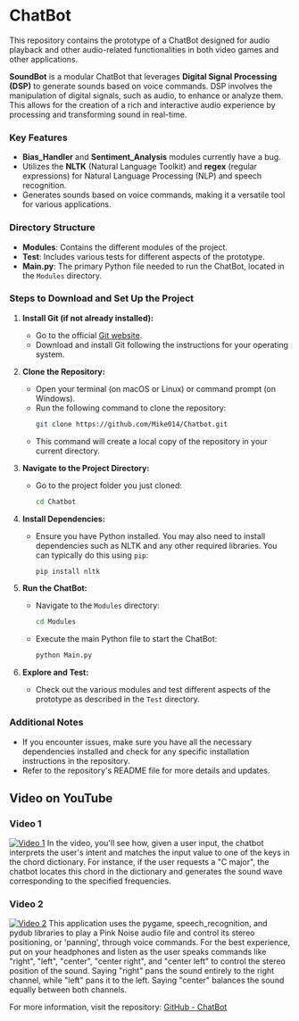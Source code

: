 # ChatBot

This repository contains the prototype of a ChatBot designed for audio playback and other audio-related functionalities in both video games and other applications.

**SoundBot** is a modular ChatBot that leverages **Digital Signal Processing (DSP)** to generate sounds based on voice commands. DSP involves the manipulation of digital signals, such as audio, to enhance or analyze them. This allows for the creation of a rich and interactive audio experience by processing and transforming sound in real-time.

### Key Features

- **Bias_Handler** and **Sentiment_Analysis** modules currently have a bug.
- Utilizes the **NLTK** (Natural Language Toolkit) and **regex** (regular expressions) for Natural Language Processing (NLP) and speech recognition.
- Generates sounds based on voice commands, making it a versatile tool for various applications.

### Directory Structure

- **Modules**: Contains the different modules of the project.
- **Test**: Includes various tests for different aspects of the prototype.
- **Main.py**: The primary Python file needed to run the ChatBot, located in the `Modules` directory.

### Steps to Download and Set Up the Project

1. **Install Git (if not already installed):**
   - Go to the official [Git website](https://git-scm.com/).
   - Download and install Git following the instructions for your operating system.

2. **Clone the Repository:**
   - Open your terminal (on macOS or Linux) or command prompt (on Windows).
   - Run the following command to clone the repository:
     ```bash
     git clone https://github.com/Mike014/Chatbot.git
     ```
   - This command will create a local copy of the repository in your current directory.

3. **Navigate to the Project Directory:**
   - Go to the project folder you just cloned:
     ```bash
     cd Chatbot
     ```

4. **Install Dependencies:**
   - Ensure you have Python installed. You may also need to install dependencies such as NLTK and any other required libraries. You can typically do this using `pip`:
     ```bash
     pip install nltk
     ```

5. **Run the ChatBot:**
   - Navigate to the `Modules` directory:
     ```bash
     cd Modules
     ```
   - Execute the main Python file to start the ChatBot:
     ```bash
     python Main.py
     ```

6. **Explore and Test:**
   - Check out the various modules and test different aspects of the prototype as described in the `Test` directory.

### Additional Notes

- If you encounter issues, make sure you have all the necessary dependencies installed and check for any specific installation instructions in the repository.
- Refer to the repository's README file for more details and updates.

## Video on YouTube

### Video 1
[![Video 1](https://img.youtube.com/vi/RP8IiiImbO0/0.jpg)](https://www.youtube.com/watch?v=RP8IiiImbO0&list=PLgKASgLUSpNaUfSrkMirwRU2skzNGbnRs&index=52)
In the video, you'll see how, given a user input, the chatbot interprets the user's intent and matches the input value to one of the keys in the chord dictionary. For instance, if the user requests a "C major", the chatbot locates this chord in the dictionary and generates the sound wave corresponding to the specified frequencies.

### Video 2
[![Video 2](https://img.youtube.com/vi/tjzaMJyNJys/0.jpg)](https://www.youtube.com/watch?v=tjzaMJyNJys&list=PLgKASgLUSpNaUfSrkMirwRU2skzNGbnRs&index=48)
This application uses the pygame, speech_recognition, and pydub libraries to play a Pink Noise audio file and control its stereo positioning, or 'panning', through voice commands. For the best experience, put on your headphones and listen as the user speaks commands like "right", "left", "center", "center right", and "center left" to control the stereo position of the sound. Saying "right" pans the sound entirely to the right channel, while "left" pans it to the left. Saying "center" balances the sound equally between both channels.

For more information, visit the repository: [GitHub - ChatBot](https://drive.google.com/file/d/1NkIxor5wo8f0G4k6X6_gcZdJ29IB8ZLM/view?usp=drive_link)
